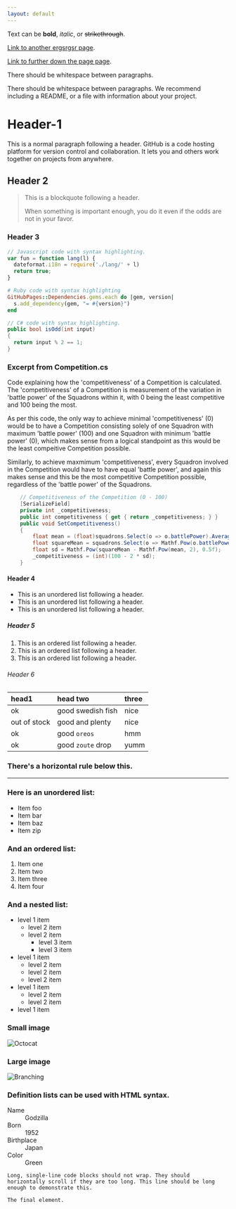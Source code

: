 ```yaml
---
layout: default
---
```


Text can be **bold**, _italic_, or ~~strikethrough~~.

[Link to another ergsrgsr page](https://github.com/ThomasDoyle11/medieval_battle_management_sim/blob/master/classes/Competition.cs).

[Link to further down the page page](#Header-1).


There should be whitespace between paragraphs.

There should be whitespace between paragraphs. We recommend including a README, or a file with information about your project.

# Header-1

This is a normal paragraph following a header. GitHub is a code hosting platform for version control and collaboration. It lets you and others work together on projects from anywhere.

## Header 2

> This is a blockquote following a header.
>
> When something is important enough, you do it even if the odds are not in your favor.

### Header 3

```js
// Javascript code with syntax highlighting.
var fun = function lang(l) {
  dateformat.i18n = require('./lang/' + l)
  return true;
}
```

```ruby
# Ruby code with syntax highlighting
GitHubPages::Dependencies.gems.each do |gem, version|
  s.add_dependency(gem, "= #{version}")
end
```

```cs
// C# code with syntax highlighting.
public bool isOdd(int input)
{
  return input % 2 == 1;
}
```

### Excerpt from Competition.cs

Code explaining how the 'competitiveness' of a Competition is calculated. The 'competitiveness' of a Competition is measurement of the variation in 'battle power' of the Squadrons within it, with 0 being the least competitive and 100 being the most.

As per this code, the only way to achieve minimal 'competitiveness' (0) would be to have a Competition consisting solely of one Squadron with maximum 'battle power' (100) and one Squadron with minimum 'battle power' (0), which makes sense from a logical standpoint as this would be the least compeitive Competition possible.

Similarly, to achieve maxmimum 'competitiveness', every Squadron involved in the Competition would have to have equal 'battle power', and again this makes sense and this be the most competitive Competition possible, regardless of the 'battle power' of the Squadrons.

```cs
    // Competitiveness of the Competition (0 - 100)
    [SerializeField]
    private int _competitiveness;
    public int competitiveness { get { return _competitiveness; } }
    public void SetCompetitiveness()
    {
        float mean = (float)squadrons.Select(o => o.battlePower).Average();
        float squareMean = squadrons.Select(o => Mathf.Pow(o.battlePower, 2)).Average();
        float sd = Mathf.Pow(squareMean - Mathf.Pow(mean, 2), 0.5f);
        _competitiveness = (int)(100 - 2 * sd);
    }
```

#### Header 4

*   This is an unordered list following a header.
*   This is an unordered list following a header.
*   This is an unordered list following a header.

##### Header 5

1.  This is an ordered list following a header.
2.  This is an ordered list following a header.
3.  This is an ordered list following a header.

###### Header 6

| head1        | head two          | three |
|:-------------|:------------------|:------|
| ok           | good swedish fish | nice  |
| out of stock | good and plenty   | nice  |
| ok           | good `oreos`      | hmm   |
| ok           | good `zoute` drop | yumm  |

### There's a horizontal rule below this.

* * *

### Here is an unordered list:

*   Item foo
*   Item bar
*   Item baz
*   Item zip

### And an ordered list:

1.  Item one
1.  Item two
1.  Item three
1.  Item four

### And a nested list:

- level 1 item
  - level 2 item
  - level 2 item
    - level 3 item
    - level 3 item
- level 1 item
  - level 2 item
  - level 2 item
  - level 2 item
- level 1 item
  - level 2 item
  - level 2 item
- level 1 item

### Small image

![Octocat](https://github.githubassets.com/images/icons/emoji/octocat.png)

### Large image

![Branching](https://guides.github.com/activities/hello-world/branching.png)


### Definition lists can be used with HTML syntax.

<dl>
<dt>Name</dt>
<dd>Godzilla</dd>
<dt>Born</dt>
<dd>1952</dd>
<dt>Birthplace</dt>
<dd>Japan</dd>
<dt>Color</dt>
<dd>Green</dd>
</dl>

```
Long, single-line code blocks should not wrap. They should horizontally scroll if they are too long. This line should be long enough to demonstrate this.
```

```
The final element.
```
